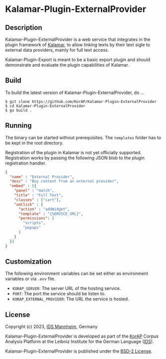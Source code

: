 # Kalamar-Plugin-ExternalProvider

## Description

Kalamar-Plugin-ExternalProvider is a web service that integrates in the plugin framework of
[Kalamar](https://github.com/KorAP/Kalamar), to allow linking texts by their text sigle
to external data providers, mainly for full text access.

Kalamar-Plugin-Export is meant to be a basic export plugin and should
demonstrate and evaluate the plugin capabilities of Kalamar.

## Build

To build the latest version of Kalamar-Plugin-ExternalProvider, do ...

```shell
$ git clone https://github.com/KorAP/Kalamar-Plugin-ExternalProvider
$ cd Kalamar-Plugin-ExternalProvider
$ go build .
```

## Running

The binary can be started without prerequisites. The `templates` folder has to be kept in the root directory.

Registration of the plugin in Kalamar is not yet officially supported.
Registration works by passing the following JSON blob
to the plugin registration handler.

```json
{
  "name" : "External Provider",
  "desc" : "Buy content from an external provider",
  "embed" : [{
    "panel" : "match",
    "title" : "Full Text",
    "classes" : ["cart"],
    "onClick" : {
      "action" : "addWidget",
      "template" : "{SERVICE_URL}",
      "permissions": [
        "scripts",
        "popups" 
      ]
    }
  }]
}
```

## Customization

The following environment variables can be set either as environment variables
or via `.env` file.

- `KORAP_SERVER`: The server URL of the hosting service.
- `PORT`: The port the service should be listen to.
- `KORAP_EXTERNAL_PROVIDER`: The URL the service is hosted.

## License

Copyright (c) 2023, [IDS Mannheim](https://www.ids-mannheim.de/), Germany

Kalamar-Plugin-ExternalProvider is developed as part of the
[KorAP](https://korap.ids-mannheim.de/) Corpus Analysis Platform
at the Leibniz Institute for the German Language
([IDS](https://www.ids-mannheim.de/)).

Kalamar-Plugin-ExternalProvider is published under the
[BSD-2 License](https://raw.githubusercontent.com/KorAP/Kalamar-Plugin-Export/master/LICENSE).
